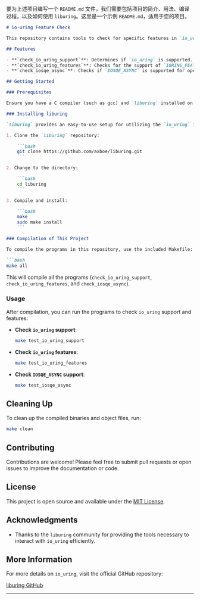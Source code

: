要为上述项目编写一个 `README.md` 文件，我们需要包括项目的简介、用法、编译过程，以及如何使用 `liburing`。这里是一个示例 `README.md`，适用于您的项目。

```markdown
# io-uring Feature Check

This repository contains tools to check for specific features in `io_uring` on Linux systems. It includes programs to determine if certain `io_uring` capabilities such as `IORING_FEAT_FAST_POLL` and `IOSQE_ASYNC` are supported by the kernel.

## Features

- **`check_io_uring_support`**: Determines if `io_uring` is supported.
- **`check_io_uring_features`**: Checks for the support of `IORING_FEAT_FAST_POLL` and `IORING_OP_PROVIDE_BUFFERS`.
- **`check_iosqe_async`**: Checks if `IOSQE_ASYNC` is supported for operations.

## Getting Started

### Prerequisites

Ensure you have a C compiler (such as gcc) and `liburing` installed on your system. If `liburing` is not installed, follow the installation instructions below.

### Installing liburing

`liburing` provides an easy-to-use setup for utilizing the `io_uring` interface in Linux. To compile and install `liburing`, follow these steps:

1. Clone the `liburing` repository:

    ```bash
    git clone https://github.com/axboe/liburing.git
    ```

2. Change to the directory:

    ```bash
    cd liburing
    ```

3. Compile and install:

    ```bash
    make
    sudo make install
    ```

### Compilation of This Project

To compile the programs in this repository, use the included Makefile:

```bash
make all
```

This will compile all the programs (`check_io_uring_support`, `check_io_uring_features`, and `check_iosqe_async`).

### Usage

After compilation, you can run the programs to check `io_uring` support and features:

- **Check `io_uring` support**:

    ```bash
    make test_io_uring_support
    ```

- **Check `io_uring` features**:

    ```bash
    make test_io_uring_features
    ```

- **Check `IOSQE_ASYNC` support**:

    ```bash
    make test_iosqe_async
    ```

## Cleaning Up

To clean up the compiled binaries and object files, run:

```bash
make clean
```

## Contributing

Contributions are welcome! Please feel free to submit pull requests or open issues to improve the documentation or code.

## License

This project is open source and available under the [MIT License](LICENSE).

## Acknowledgments

- Thanks to the `liburing` community for providing the tools necessary to interact with `io_uring` efficiently.

## More Information

For more details on `io_uring`, visit the official GitHub repository:

[liburing GitHub](https://github.com/axboe/liburing)

---

